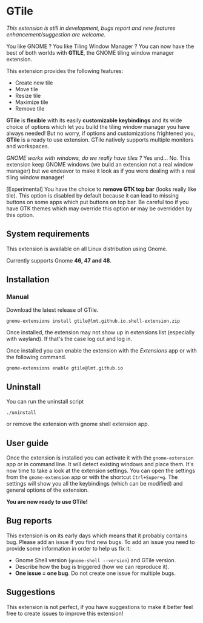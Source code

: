 # GTile

*This extension is still in development, bugs report and new features enhancement/suggestion are welcome.*

You like GNOME ? You like Tiling Window Manager ? You can now have the best of both worlds with **GTILE**, the GNOME tiling window manager extension. 

This extension provides the following features:
- Create new tile
- Move tile
- Resize tile
- Maximize tile
- Remove tile

**GTile** is **flexible** with its easily **customizable keybindings** and its wide choice of options which let you build the tiling window manager you have always needed! But no worry, if options and customizations frightened you, **GTile** is a ready to use extension. GTile natively supports multiple monitors and workspaces.

*GNOME works with windows, do we really have tiles ?* Yes and... No. This extension keep GNOME windows (we build an extension not a real window manager) but we endeavor to make it look as if you were dealing with a real tiling window manager! 

[Experimental] You have the choice to **remove GTK top bar** (looks really like tile). This option is disabled by default because it can lead to missing buttons on some apps which put buttons on top bar. Be careful too if you have GTK themes which may override this option **or** may be overridden by this option.

## System requirements
This extension is available on all Linux distribution using Gnome.

Currently supports Gnome **46, 47 and 48**.

## Installation

### Manual

Download the latest release of GTile.
``` shell
gnome-extensions install gtile@lmt.github.io.shell-extension.zip
```

Once installed, the extension may not show up in extensions list (especially with wayland).
If that's the case log out and log in.

Once installed you can enable the extension with the *Extensions* app or 
with the following command.

``` shell
gnome-extensions enable gtile@lmt.github.io
```
## Uninstall

You can run the uninstall script
``` shell
./uninstall
```
or remove the extension with gnome shell extension app.


## User guide

Once the extension is installed you can activate it with the `gnome-extension` app or in command line. It will detect existing windows and place them. It's now time to take a look at the extension settings. You can open the settings from the `gnome-extension` app or with the shortcut `Ctrl+Super+g`. The settings will show you all the keybindings (which can be modified) and general options of the extension.

**You are now ready to use GTile!**

## Bug reports

This extension is on its early days which means that it probably contains bug. Please add an issue if you find new bugs.
To add an issue you need to provide some information in order to help us fix it:
- Gnome Shell version (`gnome-shell --version`) and GTile version.
- Describe how the bug is triggered (how we can reproduce it).
- **One issue = one bug**. Do not create one issue for multiple bugs.

## Suggestions

This extension is not perfect, if you have suggestions to make it better feel free to create issues to improve this extension!